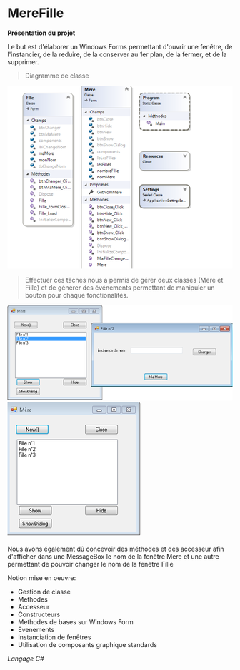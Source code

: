 # MereFille

**Présentation du projet**

Le but est d'élaborer un Windows Forms permettant d'ouvrir une fenêtre, de l'instancier, de la reduire, de la conserver au 1er plan, de la fermer, et de la supprimer.

>Diagramme de classe

![alt text](https://github.com/clurgen/MereFille/blob/master/DiagrammeDeClasseMereFille.PNG)

>Effectuer ces tâches nous a permis de gérer deux classes (Mere et Fille) et de générer des événements permettant de manipuler un bouton pour chaque fonctionalités.

![alt text](https://github.com/clurgen/MereFille/blob/master/FenetreFille.PNG)
![alt text](https://github.com/clurgen/MereFille/blob/master/MereFilleScreen1.PNG)

Nous avons également dû concevoir des méthodes et des accesseur afin d'afficher dans une MessageBox le nom de la fenêtre Mere et une autre permettant de pouvoir changer le nom de la fenêtre Fille

Notion mise en oeuvre:
  - Gestion de classe
  - Methodes
  - Accesseur
  - Constructeurs
  - Methodes de bases sur Windows Form
  - Evenements
  - Instanciation de fenêtres
  - Utilisation de composants graphique standards
  
*Langage C#*
